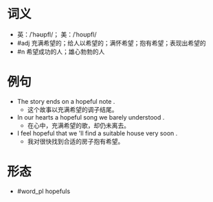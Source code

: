 # 词义
- 英：/ˈhəʊpfl/； 美：/ˈhoʊpfl/
- #adj 充满希望的；给人以希望的；满怀希望；抱有希望；表现出希望的
- #n 希望成功的人；雄心勃勃的人
# 例句
- The story ends on a hopeful note .
	- 这个故事以充满希望的调子结尾。
- In our hearts a hopeful song we barely understood .
	- 在心中，充满希望的歌，却仍未离去。
- I feel hopeful that we 'll find a suitable house very soon .
	- 我对很快找到合适的房子抱有希望。
# 形态
- #word_pl hopefuls
